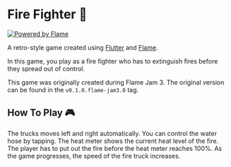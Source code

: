 # Fire Fighter :fire_engine:

<a href="https://flame-engine.org">
    <img alt="Powered by Flame" src="https://img.shields.io/badge/Powered%20by-%F0%9F%94%A5-blue.svg?style=flat-square" />
</a>

A retro-style game created using [Flutter](https://flutter.dev) and [Flame](https://flame-engine.org). 

In this game, you play as a fire fighter who has to extinguish fires before they spread out of control.

This game was originally created during Flame Jam 3. The original version can be found in the `v0.1.0.flame-jam3.0` tag.

## How To Play :video_game:

The trucks moves left and right automatically. You can control the water hose by tapping. The heat meter shows the current heat level of the fire. The player has to put out the fire before the heat meter reaches 100%. As the game progresses, the speed of the fire truck increases.